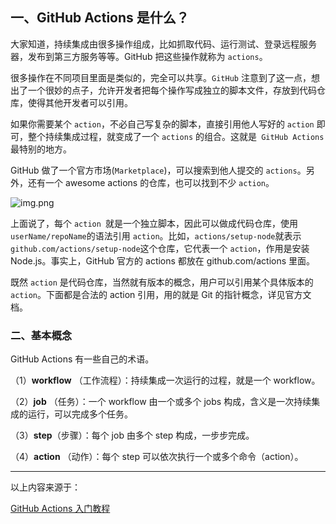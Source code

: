 ## 一、GitHub Actions 是什么？
大家知道，持续集成由很多操作组成，比如抓取代码、运行测试、登录远程服务器，发布到第三方服务等等。GitHub 把这些操作就称为 `actions`。

很多操作在不同项目里面是类似的，完全可以共享。`GitHub` 注意到了这一点，想出了一个很妙的点子，允许开发者把每个操作写成独立的脚本文件，存放到代码仓库，使得其他开发者可以引用。

如果你需要某个 `action`，不必自己写复杂的脚本，直接引用他人写好的 `action` 即可，整个持续集成过程，就变成了一个 `actions` 的组合。这就是` GitHub Actions` 最特别的地方。

GitHub 做了一个官方市场(`Marketplace`)，可以搜索到他人提交的 `actions`。另外，还有一个 awesome actions 的仓库，也可以找到不少 `action`。

![img.png](https://cdn.jsdelivr.net/gh/ThinkingXuan/HexoStaticImage/img/20210507215545.png)

上面说了，每个 `action `就是一个独立脚本，因此可以做成代码仓库，使用`userName/repoName`的语法引用 `action`。比如，`actions/setup-node`就表示`github.com/actions/setup-node`这个仓库，它代表一个 `action`，作用是安装 Node.js。事实上，GitHub 官方的 actions 都放在 github.com/actions 里面。

既然  `action` 是代码仓库，当然就有版本的概念，用户可以引用某个具体版本的 `action`。下面都是合法的 action 引用，用的就是 Git 的指针概念，详见官方文档。


### 二、基本概念

GitHub Actions 有一些自己的术语。

（1）**workflow** （工作流程）：持续集成一次运行的过程，就是一个 workflow。

（2）**job** （任务）：一个 workflow 由一个或多个 jobs 构成，含义是一次持续集成的运行，可以完成多个任务。

（3）**step**（步骤）：每个 job 由多个 step 构成，一步步完成。

（4）**action** （动作）：每个 step 可以依次执行一个或多个命令（action）。

----
以上内容来源于：

[GitHub Actions 入门教程](https://www.ruanyifeng.com/blog/2019/09/getting-started-with-github-actions.html)